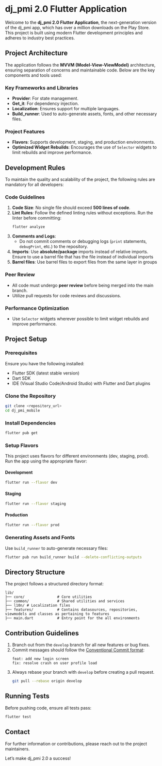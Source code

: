 # dj_pmi 2.0 Flutter Application

Welcome to the **dj_pmi 2.0 Flutter Application**, the next-generation version of the dj_pmi app, which has over a million downloads on the Play Store. This project is built using modern Flutter development principles and adheres to industry best practices.

## Project Architecture

The application follows the **MVVM (Model-View-ViewModel)** architecture, ensuring separation of concerns and maintainable code. Below are the key components and tools used:

### Key Frameworks and Libraries

- **Provider**: For state management.
- **Get_it**: For dependency injection.
- **Localization**: Ensures support for multiple languages.
- **Build_runner**: Used to auto-generate assets, fonts, and other necessary files.

### Project Features

- **Flavors**: Supports development, staging, and production environments.
- **Optimized Widget Rebuilds**: Encourages the use of `Selector` widgets to limit rebuilds and improve performance.

## Development Rules

To maintain the quality and scalability of the project, the following rules are mandatory for all developers:

### Code Guidelines

1. **Code Size**: No single file should exceed **500 lines of code**.
2. **Lint Rules**: Follow the defined linting rules without exceptions. Run the linter before committing:
   ```bash
   flutter analyze
   ```
3. **Comments and Logs**:
   - Do not commit comments or debugging logs (`print` statements, `debugPrint`, etc.) to the repository.
4. **Imports**: Use **absolute/package** imports instead of relative imports. Ensure to use a barrel file that has the file instead of individual imports
5. **Barrel files**: Use barrel files to export files from the same layer in groups

### Peer Review

- All code must undergo **peer review** before being merged into the main branch.
- Utilize pull requests for code reviews and discussions.

### Performance Optimization

- Use `Selector` widgets wherever possible to limit widget rebuilds and improve performance.

## Project Setup

### Prerequisites

Ensure you have the following installed:

- Flutter SDK (latest stable version)
- Dart SDK
- IDE (Visual Studio Code/Android Studio) with Flutter and Dart plugins

### Clone the Repository

```bash
git clone <repository_url>
cd dj_pmi_mobile
```

### Install Dependencies

```bash
flutter pub get
```

### Setup Flavors

This project uses flavors for different environments (dev, staging, prod). Run the app using the appropriate flavor:

#### Development

```bash
flutter run --flavor dev
```

#### Staging

```bash
flutter run --flavor staging
```

#### Production

```bash
flutter run --flavor prod
```

### Generating Assets and Fonts

Use `build_runner` to auto-generate necessary files:

```bash
flutter pub run build_runner build --delete-conflicting-outputs
```

## Directory Structure

The project follows a structured directory format:

```
lib/
├── core/               # Core utilities
├── common/             # Shared utilities and services
├── l10n/ # Localization files
├── features/           # Contains datasources, repositories, viewmodels and classes as pertaining to features
├── main.dart           # Entry point for the all environments
```

## Contribution Guidelines

1. Branch out from the `develop` branch for all new features or bug fixes.
2. Commit messages should follow the [Conventional Commit format](https://www.conventionalcommits.org):
   ```
   feat: add new login screen
   fix: resolve crash on user profile load
   ```
3. Always rebase your branch with `develop` before creating a pull request.
   ```bash
   git pull --rebase origin develop
   ```

## Running Tests

Before pushing code, ensure all tests pass:

```bash
flutter test
```

## Contact

For further information or contributions, please reach out to the project maintainers.

Let’s make dj_pmi 2.0 a success!
